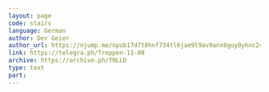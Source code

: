 ```yaml
---
layout: page
code: stairs
language: German
author: Der Geier
author_url: https://njump.me/npub17d7t8hnf734tl6jae9l9av9anx8guy0yhnc2vd9w22vgcvrazs8qjtsnpu
link: https://telegra.ph/Treppen-11-08
archive: https://archive.ph/fNLLD
type: text
part: 
---
```

